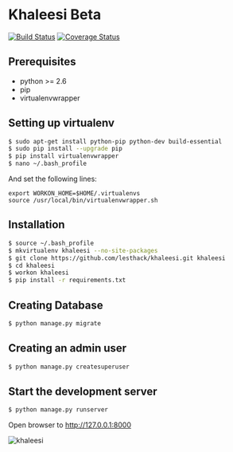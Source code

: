 # Khaleesi Beta

[![Build Status](https://travis-ci.org/lesthack/khaleesi.svg)](https://travis-ci.org/lesthack/khaleesi)
[![Coverage Status](https://coveralls.io/repos/lesthack/khaleesi/badge.svg?branch=master&service=github)](https://coveralls.io/github/lesthack/khaleesi?branch=master)

## Prerequisites ##

- python >= 2.6
- pip
- virtualenvwrapper

## Setting up virtualenv ##
```bash
$ sudo apt-get install python-pip python-dev build-essential
$ sudo pip install --upgrade pip
$ pip install virtualenvwrapper
$ nano ~/.bash_profile
```
And set the following lines:

	export WORKON_HOME=$HOME/.virtualenvs
	source /usr/local/bin/virtualenvwrapper.sh

## Installation ##
```bash
$ source ~/.bash_profile
$ mkvirtualenv khaleesi --no-site-packages
$ git clone https://github.com/lesthack/khaleesi.git khaleesi
$ cd khaleesi
$ workon khaleesi
$ pip install -r requirements.txt
```

## Creating Database ##
```bash
$ python manage.py migrate
```

## Creating an admin user ##
```bash
$ python manage.py createsuperuser
```

## Start the development server ##
```bash
$ python manage.py runserver
```

Open browser to http://127.0.0.1:8000

![khaleesi](https://pbs.twimg.com/media/B2GbRU7CEAAwjH7.png:large)
